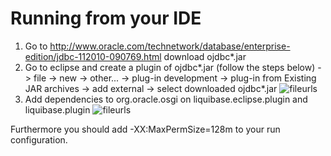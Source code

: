 # Running from your IDE
1. Go to http://www.oracle.com/technetwork/database/enterprise-edition/jdbc-112010-090769.html download ojdbc*.jar
2. Go to eclipse and create a plugin of ojdbc*.jar (follow the steps below)
	-> file
	-> new
	-> other...
	-> plug-in development
	-> plug-in from Existing JAR archives
	-> add external
	-> select downloaded ojdbc*.jar
	![fileurls](http://img687.imageshack.us/img687/5705/ojdbc.png)
3. Add dependencies to org.oracle.osgi on liquibase.eclipse.plugin and liquibase.plugin
	![fileurls](http://img411.imageshack.us/img411/5573/dependencies.png)

Furthermore you should add -XX:MaxPermSize=128m to your run configuration.